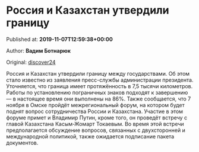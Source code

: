 
# Россия и Казахстан утвердили границу

Published at: **2019-11-07T12:59:38+00:00**

Author: **Вадим Ботнарюк**

Original: [discover24](https://discover24.ru/2019/11/rossiya-i-kazahstan-utverdili-granitsu/)

Россия и Казахстан утвердили границу между государствами. Об этом стало известно из заявления пресс-службы администрации президента.
Уточняется, что граница имеет протяжённость в 7,5 тысячи километров. Работы по установлению пограничных знаков подходят к завершению — в настоящее время они выполнены на 86%.
Также сообщается, что 7 ноября в Омске пройдёт межрегиональный форум, на котором будет поднят вопрос сотрудничества России и Казахстана. Участие в этом форуме примет и Владимир Путин, кроме того, он проведёт встречу с главой Казахстана Касым-Жомарт Токаевым.
Во время этой встречи предполагается обсуждение вопросов, связанных с двухсторонней и международной политикой, также ожидается подписание пакета документов.
